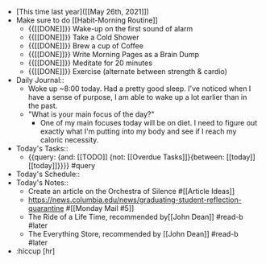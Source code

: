 - [This time last year]([[May 26th, 2021]])
- Make sure to do [[Habit-Morning Routine]]
    - {{[[DONE]]}} Wake-up on the first sound of alarm
    - {{[[DONE]]}} Take a Cold Shower
    - {{[[DONE]]}} Brew a cup of Coffee
    - {{[[DONE]]}} Write Morning Pages as a Brain Dump
    - {{[[DONE]]}} Meditate for 20 minutes
    - {{[[DONE]]}} Exercise (alternate between strength & cardio)
- Daily Journal::
    - Woke up ~8:00 today. Had a pretty good sleep. I've noticed when I have a sense of purpose, I am able to wake up a lot earlier than in the past.
    - "What is your main focus of the day?"
        - One of my main focuses today will be on diet. I need to figure out exactly what I'm putting into my body and see if I reach my caloric necessity. 
- Today's Tasks::
    - {{query: {and: [[TODO]] {not: [[Overdue Tasks]]}{between: [[today]] [[today]]}}}} #query
- Today's Schedule::
- Today's Notes::
    - Create an article on the Orchestra of Silence #[[Article Ideas]]
    - https://news.columbia.edu/news/graduating-student-reflection-quarantine #[[Monday Mail #5]]
    - The Ride of a Life Time, recommended by[[John Dean]] #read-b #later
    - The Everything Store, recommended by [[John Dean]] #read-b #later
- :hiccup [hr]
